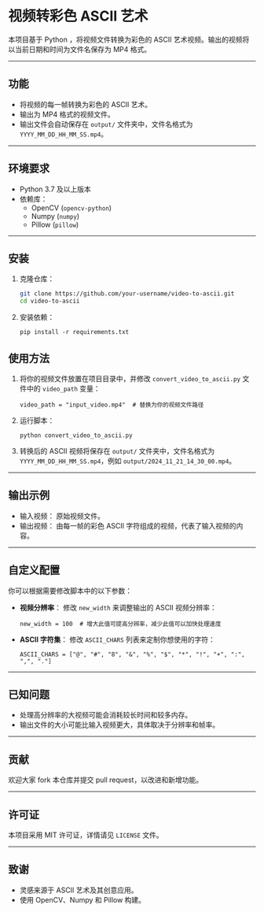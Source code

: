 # 视频转彩色 ASCII 艺术

本项目基于 Python ，将视频文件转换为彩色的 ASCII 艺术视频。输出的视频将以当前日期和时间为文件名保存为 MP4 格式。

---

## 功能

- 将视频的每一帧转换为彩色的 ASCII 艺术。
- 输出为 MP4 格式的视频文件。
- 输出文件会自动保存在 `output/` 文件夹中，文件名格式为 `YYYY_MM_DD_HH_MM_SS.mp4`。

---

## 环境要求

- Python 3.7 及以上版本
- 依赖库：
  - OpenCV (`opencv-python`)
  - Numpy (`numpy`)
  - Pillow (`pillow`)

---

## 安装

1. 克隆仓库：

   ```bash
   git clone https://github.com/your-username/video-to-ascii.git
   cd video-to-ascii
   ```
2. 安装依赖：

   ```
   pip install -r requirements.txt
   ```

## 使用方法

1. 将你的视频文件放置在项目目录中，并修改 `convert_video_to_ascii.py` 文件中的 `video_path` 变量：

   ```
   video_path = "input_video.mp4"  # 替换为你的视频文件路径
   ```
2. 运行脚本：

   ```
   python convert_video_to_ascii.py
   ```
3. 转换后的 ASCII 视频将保存在 `output/` 文件夹中，文件名格式为 `YYYY_MM_DD_HH_MM_SS.mp4`，例如 `output/2024_11_21_14_30_00.mp4`。

---

## 输出示例

- 输入视频： 原始视频文件。
- 输出视频： 由每一帧的彩色 ASCII 字符组成的视频，代表了输入视频的内容。

---

## 自定义配置

你可以根据需要修改脚本中的以下参数：

- **视频分辨率**： 修改 `new_width` 来调整输出的 ASCII 视频分辨率：

  ```
  new_width = 100  # 增大此值可提高分辨率，减少此值可以加快处理速度
  ```
- **ASCII 字符集**： 修改 `ASCII_CHARS` 列表来定制你想使用的字符：

  ```
  ASCII_CHARS = ["@", "#", "8", "&", "%", "$", "*", "!", "+", ":", ",", "."]
  ```

---

## 已知问题

- 处理高分辨率的大视频可能会消耗较长时间和较多内存。
- 输出文件的大小可能比输入视频更大，具体取决于分辨率和帧率。

---

## 贡献

欢迎大家 fork 本仓库并提交 pull request，以改进和新增功能。

---

## 许可证

本项目采用 MIT 许可证，详情请见 `LICENSE` 文件。

---

## 致谢

- 灵感来源于 ASCII 艺术及其创意应用。
- 使用 OpenCV、Numpy 和 Pillow 构建。
